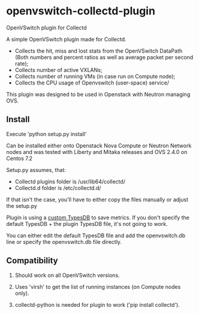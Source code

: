 openvswitch-collectd-plugin
===========================

OpenVSwitch plugin for Collectd

A simple OpenVSwitch plugin made for Collectd.

- Collects the hit, miss and lost stats from the OpenVSwitch DataPath (Both
numbers and percent ratios as well as average packet per second rate);
- Collects number of active VXLANs;
- Collects number of running VMs (in case run on Compute node);
- Collects the CPU usage of Openvswitch (user-space) service/

This plugin was designed to be used in Openstack with Neutron managing OVS.


Install
-------

Execute 'python setup.py install'

Can be installed either onto Openstack Nova Compute or Neutron Network nodes and
was tested with Liberty and Mitaka releases and OVS 2.4.0 on Centos 7.2

Setup.py assumes, that:

 - Collectd plugins folder is /usr/lib64/collectd/
 - Collectd.d folder is /etc/collectd.d/

If that isn't the case, you'll have to either copy the files manually or adjust the setup.py

Plugin is using a [custom TypesDB](https://collectd.org/documentation/manpages/types.db.5.shtml#custom_types) to save metrics.
If you don't specify the default TypesDB + the plugin TypesDB file, it's not going to work.

You can either edit the default TypesDB file and add the openvswitch.db line or specify the openvswitch.db file directly.


Compatibility
-------------------------

1. Should work on all OpenVSwitch versions.

2. Uses 'virsh' to get the list of running instances (on Compute nodes only).

3. collectd-python is needed for plugin to work ('pip install collectd').
